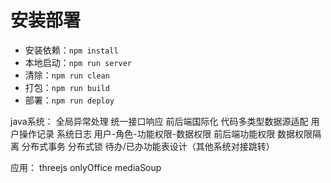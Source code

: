 # 安装部署
- 安装依赖：`npm install`
- 本地启动：`npm run server`
- 清除：`npm run clean`
- 打包：`npm run build`
- 部署：`npm run deploy`

java系统：
全局异常处理
统一接口响应
前后端国际化
代码多类型数据源适配
用户操作记录
系统日志
用户-角色-功能权限-数据权限
前后端功能权限
数据权限隔离
分布式事务
分布式锁
待办/已办功能表设计（其他系统对接跳转）

应用：
threejs
onlyOffice
mediaSoup